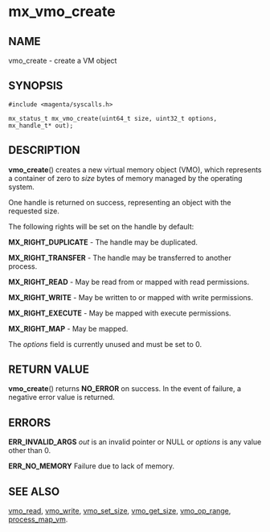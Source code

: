 # mx_vmo_create

## NAME

vmo_create - create a VM object

## SYNOPSIS

```
#include <magenta/syscalls.h>

mx_status_t mx_vmo_create(uint64_t size, uint32_t options, mx_handle_t* out);

```

## DESCRIPTION

**vmo_create**() creates a new virtual memory object (VMO), which represents
a container of zero to *size* bytes of memory managed by the operating
system.

One handle is returned on success, representing an object with the requested
size.

The following rights will be set on the handle by default:

**MX_RIGHT_DUPLICATE** - The handle may be duplicated.

**MX_RIGHT_TRANSFER** - The handle may be transferred to another process.

**MX_RIGHT_READ** - May be read from or mapped with read permissions.

**MX_RIGHT_WRITE** - May be written to or mapped with write permissions.

**MX_RIGHT_EXECUTE** - May be mapped with execute permissions.

**MX_RIGHT_MAP** - May be mapped.

The *options* field is currently unused and must be set to 0.

## RETURN VALUE

**vmo_create**() returns **NO_ERROR** on success. In the event
of failure, a negative error value is returned.

## ERRORS

**ERR_INVALID_ARGS**  *out* is an invalid pointer or NULL or *options* is
any value other than 0.

**ERR_NO_MEMORY**  Failure due to lack of memory.

## SEE ALSO

[vmo_read](vmo_read.md),
[vmo_write](vmo_write.md),
[vmo_set_size](vmo_set_size.md),
[vmo_get_size](vmo_get_size.md),
[vmo_op_range](vmo_op_range.md),
[process_map_vm](process_map_vm.md).
